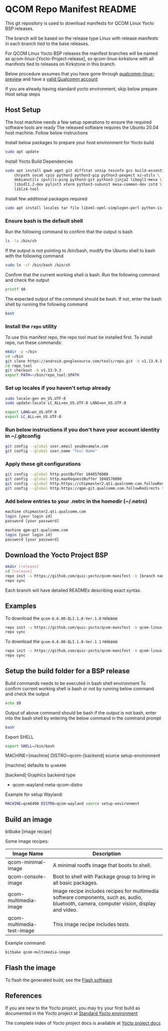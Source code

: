 # QCOM Repo Manifest README

This git repository is used to download manifests for QCOM Linux Yocto BSP releases.

The branch will be based on the release type Linux with release manifests in each branch tied to the base releases.

For QCOM Linux Yocto BSP releases the manifest branches will be named as qcom-linux-[Yocto-Project-release],
so qcom-linux-kirkstone with all manifests tied to releases on Kirkstone in this branch.

Below procedure assumes that you have gone through [qualcomm-linux-preview](https://www.qualcomm.com/products/internet-of-things/industrial/building-enterprise/qualcomm-linux-preview) and have a [valid Qualcomm account](https://www.qualcomm.com/support)

If you are already having standard yocto environment, skip below prepare Host setup steps

## Host Setup

The host machine needs a few setup operations to ensure the required software tools are ready
The released software requires the Ubuntu 20.04 host machine. Follow below instructions

Install below packages to prepare your host environment for Yocto build

```bash
sudo apt update
```

Install Yocto Build Dependencies
```bash
sudo apt install gawk wget git diffstat unzip texinfo gcc build-essential \
    chrpath socat cpio python3 python3-pip python3-pexpect xz-utils \
    debianutils iputils-ping python3-git python3-jinja2 libegl1-mesa \
    libsdl1.2-dev pylint3 xterm python3-subunit mesa-common-dev zstd \
    liblz4-tool
```

Install few additional packages required
```bash
sudo apt install locales tar file libxml-opml-simplegen-perl python-is-python3
```

### Ensure bash is the default shell
Run the following command to confirm that the output is bash

```bash
ls -la /bin/sh
```

If the output is not pointing to /bin/bash, modify the Ubuntu shell to bash with the following command

```bash
sudo ln -sf /bin/bash /bin/sh
```

Confirm that the current working shell is bash. Run the following command and check the output

```bash
printf $0
```

The expected output of the command should be bash. If not, enter the bash shell by running the following command

```bash
bash
```

### Install the `repo` utility

To use this manifest repo, the repo tool must be installed first.
To install repo, run these commands:

```bash
mkdir -p ~/bin
cd ~/bin
git clone https://android.googlesource.com/tools/repo.git -b v1.13.9.3 repo_tool
cd repo_tool
git checkout -b v1.13.9.3
export PATH=~/bin/repo_tool:$PATH
```

### Set up locales if you haven't setup already

```bash
sudo locale-gen en_US.UTF-8
sudo update-locale LC_ALL=en_US.UTF-8 LANG=en_US.UTF-8

export LANG=en_US.UTF-8
export LC_ALL=en_US.UTF-8
```

### Run below instructions if you don't have your account identity in ~/.gitconfig

```bash
git config --global user.email you@example.com
git config --global user.name "Your Name"
```

### Apply these git configurations

```bash
git config --global http.postBuffer 1048576000
git config --global http.maxRequestBuffer 1048576000
git config --global http.https://chipmaster2.qti.qualcomm.com.followRedirects true
git config --global http.https://qpm-git.qualcomm.com.followRedirects true
```

### Add below entries to your .netrc in the homedir (~/.netrc)

```bash
machine chipmaster2.qti.qualcomm.com
login [your login id]
password [your password]

machine qpm-git.qualcomm.com
login [your login id]
password [your password]
```

## Download the Yocto Project BSP

```bash
mkdir [release]
cd [release]
repo init -u https://github.com/quic-yocto/qcom-manifest -b [branch name] -m [release manifest]
repo sync
```

Each branch will have detailed READMEs describing exact syntax.

## Examples

To download the `qcom-6.6.00-QLI.1.0-Ver.1.0` release

```bash
repo init -u https://github.com/quic-yocto/qcom-manifest -b qcom-linux-kirkstone -m qcom-6.6.00-QLI.1.0-Ver.1.0.xml 
repo sync
```

To download the `qcom-6.6.00-QLI.1.0-Ver.1.1` release

```bash
repo init -u https://github.com/quic-yocto/qcom-manifest -b qcom-linux-kirkstone -m qcom-6.6.00-QLI.1.0-Ver.1.1.xml 
repo sync
```

## Setup the build folder for a BSP release

Build commands needs to be executed in bash shell environment
To confirm current working shell is bash or not by running below command and check the output

```bash
echo $0
```

Output of above command should be bash
if the output is not bash, enter into the bash shell by entering the below command in the command prompt

```bash
bash
```

Export SHELL
```bash
export SHELL=/bin/bash
```

MACHINE=[machine] DISTRO=qcom-[backend] source setup-environment

[machine]   defaults to `qcm6490`

[backend]   Graphics backend type
- qcom-wayland     meta-qcom-distro

Example for setup Wayland:

```bash
MACHINE=qcm6490 DISTRO=qcom-wayland source setup-environment
```

## Build an image

bitbake [image recipe]

Some image recipes:

Image Name           	    	| Description
---------------------	    	|---------------------------------------------------
qcom-minimal-image          	| A minimal rootfs image that boots to shell.
qcom-console-image          	| Boot to shell with Package group to bring in all basic packages.
qcom-multimedia-image       	| Image recipe includes recipes for multimedia software components, such as, audio, bluetooth, camera, computer vision, display and video.
qcom-multimedia-test-image  	| This image recipe includes tests

Example command:

```bash
bitbake qcom-multimedia-image
```

## Flash the image

To flash the generated build, see the [Flash software](https://docs.qualcomm.com/bundle/resource/topics/80-70014-251/flash_rb3_software_0.html)


## References

If you are new to the Yocto project, you may try your first build as documented in the Yocto project at [Standard Yocto environment](https://docs.yoctoproject.org/4.0.14/singleindex.html#document-brief-yoctoprojectqs/index)

The complete index of Yocto project docs is available at [Yocto project docs](https://docs.yoctoproject.org/4.0.14/singleindex.html#welcome-to-the-yocto-project-documentation)
